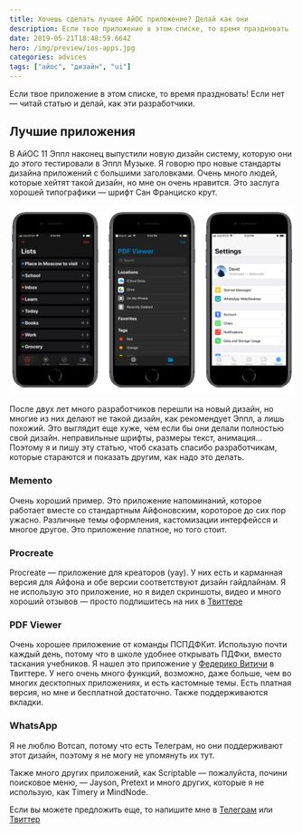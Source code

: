 ```yaml
---
title: Хочешь сделать лучшее АйОС приложение? Делай как они
description: Если твое приложение в этом списке, то время праздновать
date: 2019-05-21T18:48:59.664Z
hero: /img/preview/ios-apps.jpg
categories: advices
tags: ["айос", "дизайн", "ui"]
---
```


Если твое приложение в этом списке, то время праздновать! Если нет — читай статью и делай, как эти разработчики.

## Лучшие приложения

В АйОС 11 Эппл наконец выпустили новую дизайн систему, которую они до этого тестировали в Эппл Музыке. Я говорю про новые стандарты дизайна приложений с большими заголовками. Очень много людей, которые хейтят такой дизайн, но мне он очень нравится. Это заслуга хорошей типографики — шрифт Сан Франциско крут.

![Memento, PDF Viewer и WhatsApp](ios-ui-apps.png "Memento, PDF Viewer и WhatsApp")

После двух лет много разработчиков перешли на новый дизайн, но многие из них делают не такой дизайн, как рекомендует Эппл, а лишь похожий. Это выглядит еще хуже, чем если бы они делали полностью свой дизайн. неправильные шрифты, размеры текст, анимация... Поэтому я и пишу эту статью, чтоб сказать спасибо разработчикам, которые стараются и показать другим, как надо это делать.

### Memento

Очень хороший пример. Это приложение напоминаний, которое работает вместе со стандартным Айфоновским, короторое до сих пор ужасно. Различные темы оформления, кастомизации интерфейсся и многое другое. Это приложение платное, но того стоит.

### Procreate

Procreate — приложение для креаторов (уау). У них есть и карманная версия для Айфона и обе версии соответствуют дизайн гайдлайнам. Я не использую это приложение, но я видел скриншоты, видео и много хороший отзывов — просто подпишитесь на них в [Твиттере](https://twitter.com/Procreate)

### PDF Viewer

Очень хорошее приложение от команды ПСПДФКит. Использую почти каждый день, потому что в школе удобнее открывать ПДФки, вместо таскания учебников. Я нашел это приложение у [Федерико Витичи](https://twitter.com/viticci) в Твиттере. У него очень много функций, возможно, даже больше, чем во многих десктопных приложениях, и есть кастомные темы. Есть платная версия, но мне и бесплатной достаточно. Также поддерживаются вкладки.

### WhatsApp

Я не люблю Вотсап, потому что есть Телеграм, но они поддерживают этот дизайн, поэтому я не могу не упомянуть их тут.

Также много других приложений, как Scriptable — пожалуйста, почини поисковое меню, — Jayson, Pretext и много других, которые я не использую, как Timery и MindNode.

Если вы можете предложить еще, то напишите мне в [Телеграм](https://t.me/dtroode) или [Твиттер](https://twitter.com/dtroode)
